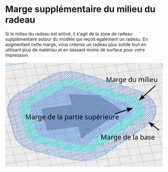 Marge supplémentaire du milieu du radeau
====
Si le milieu du radeau est activé, il s'agit de la zone de radeau supplémentaire autour du modèle qui reçoit également un radeau. En augmentant cette marge, vous créerez un radeau plus solide tout en utilisant plus de matériau et en laissant moins de surface pour votre impression.

![Marge du radeau](../images/raft_marging_fr.svg)